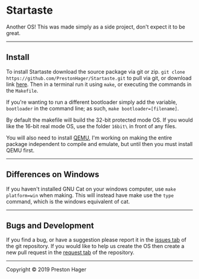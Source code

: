 # Startaste
Another OS! This was made simply as a side project, don't expect it to be great.

------

## Install
To install Startaste download the source package via git or zip. `git clone https://github.com/PrestonHager/Startaste.git` to pull via git, or download link [here](https://github.com/PrestonHager/Startaste/archive/release.zip). Then in a terminal run it using `make`, or executing the commands in the `Makefile`.

If you're wanting to run a different bootloader simply add the variable, `bootloader` in the command line; as such, `make bootloader=[filename]`.

By default the makefile will build the 32-bit protected mode OS. If you would like the 16-bit real mode OS, use the folder `16bit\` in front of any files.

You will also need to install [QEMU](https://qemu.org), I'm working on making the entire package independent to compile and emulate, but until then you must install QEMU first.

------

## Differences on Windows
If you haven't installed GNU Cat on your windows computer, use `make platform=win` when making. This will instead have make use the `type` command, which is the windows equivalent of cat.

-----

## Bugs and Development
If you find a bug, or have a suggestion please report it in the [issues tab](https://github.com/PrestonHager/Startaste/issues) of the git repository. If you would like to help us create the OS then create a new pull request in the [request tab](https://github.com/PrestonHager/Startaste/pull) of the repository.

-----

Copyright © 2019 Preston Hager
